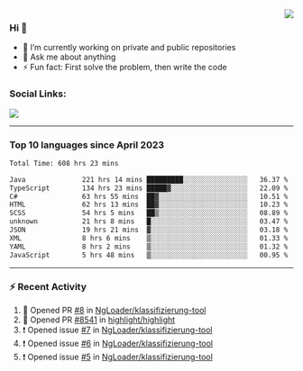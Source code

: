 <!--
<a href="https://wuffy.eu">
  <img align="right" src="https://github.com/ngloader/ngloader/blob/devcard/devcard.png" height="410" width="300" alt="NgLoader's Dev Card"/>
</a>
-->

<a href="https://wuffy.eu">
  <img align="right" src="https://github-readme-stats.vercel.app/api?username=ngloader&count_private=true&include_all_commits=true&show_icons=true&hide_rank=true&theme=dracula" />
</a>

### Hi 👋
- 🔭 I’m currently working on private and public repositories
- 💬 Ask me about anything
- ⚡ Fun fact: First solve the problem, then write the code

### Social Links:
<a href="https://discord.gg/jUtRU5Q">
  <img src="https://dcbadge.limes.pink/api/shield/128286216708685824?style=flat&theme=clean&compact=true" />
</a>

<!--
---

<div>
  <img src="https://github-readme-stats.vercel.app/api/wakatime?username=NgLoader&api_domain=wakapi.wuffy.dev&bg_color=282a36&title_color=ff6e96&icon_color=2F855A&text_color=ffffff&custom_title=Week%20Stats&layout=compact" />
</div>

---

<div>
  <img height="170" align="left" src="https://github-readme-stats.vercel.app/api?username=ngloader&count_private=true&include_all_commits=true&show_icons=true&theme=dracula" />
  <img src="https://github-readme-stats.vercel.app/api/top-langs/?username=ngloader&layout=compact&theme=dracula" />
</div>

---

<a href="https://github.com/ryo-ma/github-profile-trophy">
  <img width=800 src="https://github-profile-trophy.vercel.app/?username=ngloader&column=8&theme=dracula&no-frame=true"/>
</a>
-->

---

### Top 10 languages since April 2023

<!--START_SECTION:waka-->

```txt
Total Time: 608 hrs 23 mins

Java              221 hrs 14 mins █████████░░░░░░░░░░░░░░░░   36.37 %
TypeScript        134 hrs 23 mins █████▓░░░░░░░░░░░░░░░░░░░   22.09 %
C#                63 hrs 55 mins  ██▓░░░░░░░░░░░░░░░░░░░░░░   10.51 %
HTML              62 hrs 13 mins  ██▓░░░░░░░░░░░░░░░░░░░░░░   10.23 %
SCSS              54 hrs 5 mins   ██▒░░░░░░░░░░░░░░░░░░░░░░   08.89 %
unknown           21 hrs 8 mins   █░░░░░░░░░░░░░░░░░░░░░░░░   03.47 %
JSON              19 hrs 21 mins  ▓░░░░░░░░░░░░░░░░░░░░░░░░   03.18 %
XML               8 hrs 6 mins    ▒░░░░░░░░░░░░░░░░░░░░░░░░   01.33 %
YAML              8 hrs 2 mins    ▒░░░░░░░░░░░░░░░░░░░░░░░░   01.32 %
JavaScript        5 hrs 48 mins   ▒░░░░░░░░░░░░░░░░░░░░░░░░   00.95 %
```

<!--END_SECTION:waka-->

---

### :zap: Recent Activity
<!--START_SECTION:activity-->
1. 💪 Opened PR [#8](https://github.com/NgLoader/klassifizierung-tool/pull/8) in [NgLoader/klassifizierung-tool](https://github.com/NgLoader/klassifizierung-tool)
2. 💪 Opened PR [#8541](https://github.com/highlight/highlight/pull/8541) in [highlight/highlight](https://github.com/highlight/highlight)
3. ❗ Opened issue [#7](https://github.com/NgLoader/klassifizierung-tool/issues/7) in [NgLoader/klassifizierung-tool](https://github.com/NgLoader/klassifizierung-tool)
4. ❗ Opened issue [#6](https://github.com/NgLoader/klassifizierung-tool/issues/6) in [NgLoader/klassifizierung-tool](https://github.com/NgLoader/klassifizierung-tool)
5. ❗ Opened issue [#5](https://github.com/NgLoader/klassifizierung-tool/issues/5) in [NgLoader/klassifizierung-tool](https://github.com/NgLoader/klassifizierung-tool)
<!--END_SECTION:activity-->
